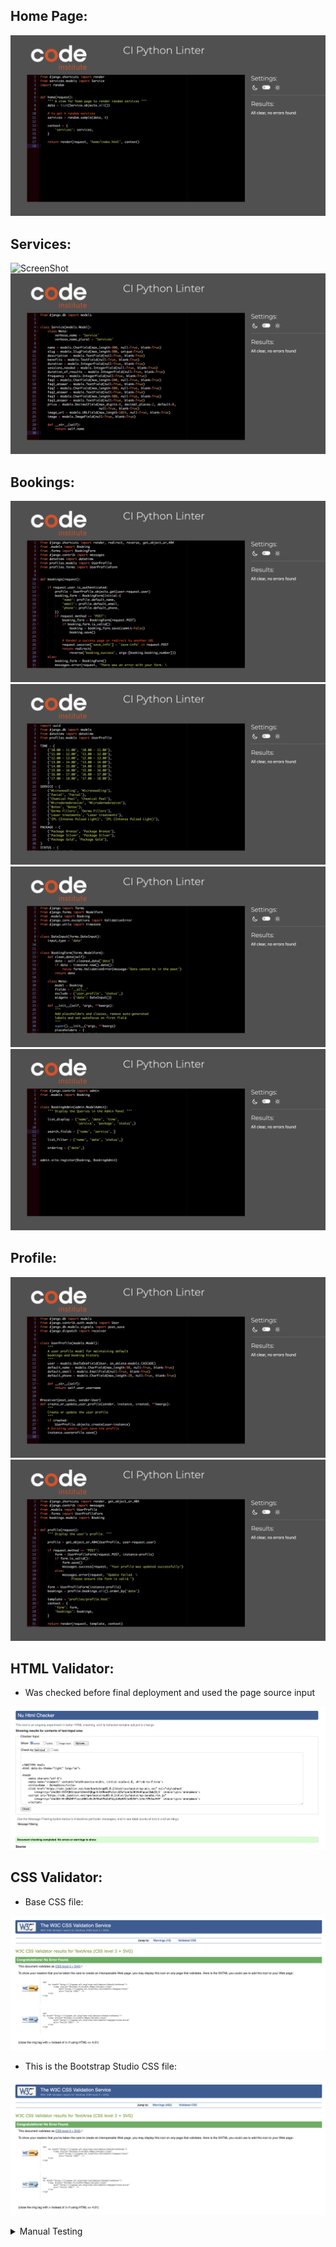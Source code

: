 ## Home Page:

![ScreenShot](./documents/readme_images/home-view.png)

## Services:

![ScreenShot](./documents/readme_images/service-view.png)
![ScreenShot](./documents/readme_images/service-model.png)

## Bookings:

![ScreenShot](./documents/readme_images/booking-view.png)
![ScreenShot](./documents/readme_images/booking-model.png)
![ScreenShot](./documents/readme_images/booking-form.png)
![ScreenShot](./documents/readme_images/booking-admin.png)

## Profile:

![ScreenShot](./documents/readme_images/user-model.png)
![ScreenShot](./documents/readme_images/user-view.png)

## HTML Validator:

- Was checked before final deployment and used the page source input

![ScreenShot](./documents/readme_images/html-val.png)

## CSS Validator:

- Base CSS file:

![ScreenShot](./documents/readme_images/base-css.png)

- This is the Bootstrap Studio CSS file:

![ScreenShot](./documents/readme_images/bootstrap-min.png)


<details>
<summary>Manual Testing</summary>

<meta http-equiv="Content-Type" content="text/html; charset=utf-8">
<link type="text/css" rel="stylesheet" href="resources/sheet.css">
<style type="text/css">
    .ritz .waffle a {
        color: inherit;
    }
    .ritz .waffle .s4 {
        background-color: #0d1117;
        text-align: left;
        color: #e6edf3;
        font-family: 'Arial';
        font-size: 12pt;
        vertical-align: bottom;
        white-space: normal;
        overflow: hidden;
        word-wrap: break-word;
        direction: ltr;
        padding: 2px 3px 2px 3px;
    }
    .ritz .waffle .s0 {
        background-color: #0d1117;
        text-align: center;
        font-weight: bold;
        color: #e6edf3;
        font-family: 'docs--apple-system', Arial;
        font-size: 12pt;
        vertical-align: bottom;
        white-space: normal;
        overflow: hidden;
        word-wrap: break-word;
        direction: ltr;
        padding: 2px 3px 2px 3px;
    }
    .ritz .waffle .s1 {
        background-color: #0d1117;
        text-align: center;
        font-weight: bold;
        color: #e6edf3;
        font-family: 'docs--apple-system', Arial;
        font-size: 12pt;
        vertical-align: bottom;
        white-space: nowrap;
        direction: ltr;
        padding: 2px 3px 2px 3px;
    }
    .ritz .waffle .s3 {
        background-color: #0d1117;
        text-align: left;
        color: #e6edf3;
        font-family: 'docs--apple-system', Arial;
        font-size: 12pt;
        vertical-align: bottom;
        white-space: nowrap;
        direction: ltr;
        padding: 2px 3px 2px 3px;
    }
    .ritz .waffle .s2 {
        background-color: #0d1117;
        text-align: left;
        color: #e6edf3;
        font-family: 'docs--apple-system', Arial;
        font-size: 12pt;
        vertical-align: bottom;
        white-space: normal;
        overflow: hidden;
        word-wrap: break-word;
        direction: ltr;
        padding: 2px 3px 2px 3px;
    }
</style>
<div class="ritz grid-container" dir="ltr">
    <table class="waffle" cellspacing="0" cellpadding="0">
        <tbody>
            <tr style="height: 20px"><td class="s0" dir="ltr">Feature</td>
                <td class="s0" dir="ltr">Expected Outcome</td>
                <td class="s0" dir="ltr">Testing Performed</td>
                <td class="s0" dir="ltr">Result</td>
                <td class="s1" dir="ltr">Pass/Fail</td>
            </tr>
            <tr style="height: 20px"><td class="s2" dir="ltr">Navbar</td>
                <td class="s2"></td>
                <td class="s2"></td>
                <td class="s2"></td>
                <td class="s3"></td>
            </tr>
            <tr style="height: 20px"><td class="s2"></td>
                <td class="s2"></td>
                <td class="s2"></td>
                <td class="s2"></td>
                <td class="s3"></td>
            </tr>
            <tr style="height: 20px"><td class="s2" dir="ltr">Register Link (only shown if User not logged in)</td>
                <td class="s2" dir="ltr">When clicked the user will be redirected to the Register page.</td>
                <td class="s2" dir="ltr">Clicked link</td>
                <td class="s2" dir="ltr">Redirected to the register page.</td>
                <td class="s3" dir="ltr">Pass</td>
            </tr>
            <tr style="height: 20px"><td class="s2" dir="ltr">Login Link (only shown if User not logged in)</td>
                <td class="s2" dir="ltr">When clicked the user will be redirected to the Login page.</td>
                <td class="s2" dir="ltr">Clicked link</td>
                <td class="s2" dir="ltr">Redirected to the login page.</td>
                <td class="s3" dir="ltr">Pass</td>
            </tr>
            <tr style="height: 20px"><td class="s4" dir="ltr">Home Link / Logo</td>
                <td class="s2" dir="ltr">When clicked the user will be redirected to the home page.</td>
                <td class="s2" dir="ltr">Clicked link</td>
                <td class="s2" dir="ltr">Redirected to the home page</td>
                <td class="s3" dir="ltr">Pass</td>
            </tr>
            <tr style="height: 20px"><td class="s4" dir="ltr">Logout Link (Logged in users only)</td>
                <td class="s4" dir="ltr">When clicked the user will be redirected to the Logout page and a message
                    displayed to let the user know they will be logged out. On cliking Sing Out, they receive a success
                    message and are logged out.</td>
                <td class="s2" dir="ltr">Clicked link</td>
                <td class="s4" dir="ltr">Redirected to home page and alert message displayed to let me know I have been
                    logged out</td>
                <td class="s3" dir="ltr">Pass</td>
            </tr>
            <tr style="height: 20px"><td class="s4" dir="ltr"></td>
                <td class="s2"></td>
                <td class="s2"></td>
                <td class="s2"></td>
                <td class="s3"></td>
            </tr>
            <tr style="height: 20px"><td class="s4" dir="ltr">Footer</td>
                <td class="s2" dir="ltr"></td>
                <td class="s2" dir="ltr"></td>
                <td class="s2" dir="ltr"></td>
                <td class="s3" dir="ltr"></td>
            </tr>
            <tr style="height: 20px"><td class="s2" dir="ltr"></td>
                <td class="s2" dir="ltr"></td>
                <td class="s2" dir="ltr"></td>
                <td class="s2" dir="ltr"></td>
                <td class="s3" dir="ltr"></td>
            </tr>
            <tr style="height: 20px"><td class="s4" dir="ltr">Menu links</td>
                <td class="s4" dir="ltr">When clicked the user will be redirected to Services/Book Now/My Profile</td>
                <td class="s2" dir="ltr">Clicked link</td>
                <td class="s4" dir="ltr">When clicked the user will be redirected to Services/Book Now/My Profile</td>
                <td class="s3" dir="ltr"></td>
            </tr>
            <tr style="height: 20px"><td class="s2" dir="ltr">Facebook icon</td>
                <td class="s2" dir="ltr">When clicked the user will be redirected to Facebook on a new browser page.
                </td>
                <td class="s2" dir="ltr">Clicked icon</td>
                <td class="s2" dir="ltr">Redirected to Facebook on a new browser page.</td>
                <td class="s3" dir="ltr">Pass</td>
            </tr>
            <tr style="height: 20px"><td class="s2" dir="ltr">Instagram icon</td>
                <td class="s2" dir="ltr">When clicked the user will be redirected to Instagram on a new browser page.
                </td>
                <td class="s2" dir="ltr">Clicked icon</td>
                <td class="s2" dir="ltr">Redirected to Instagram on a new browser page.</td>
                <td class="s3" dir="ltr">Pass</td>
            </tr>
            <tr style="height: 20px">
                <td class="s4" dir="ltr">YouTube icon</td>
                <td class="s2" dir="ltr">When clicked the user will be redirected to Twitter on a new browser page.</td>
                <td class="s2" dir="ltr">Clicked icon</td>
                <td class="s4" dir="ltr">Redirected to YouTube on a new browser page.</td>
                <td class="s3" dir="ltr">Pass</td>
            </tr>
            <tr style="height: 20px">
                <td class="s2"></td>
                <td class="s2"></td>
                <td class="s2"></td>
                <td class="s2"></td>
                <td class="s3"></td>
            </tr>
            <tr style="height: 20px">
                <td class="s2" dir="ltr">Login Page</td>
                <td class="s2"></td>
                <td class="s2"></td>
                <td class="s2"></td>
                <td class="s3"></td>
            </tr>
            <tr style="height: 20px">
                <td class="s2"></td>
                <td class="s2"></td>
                <td class="s2"></td>
                <td class="s2"></td>
                <td class="s3"></td>
            </tr>
            <tr style="height: 20px">
                <td class="s4" dir="ltr">Register link</td>
                <td class="s2" dir="ltr">When clicked the user will be redirected to the register page.</td>
                <td class="s2" dir="ltr">Clicked link</td>
                <td class="s2" dir="ltr">Redirected to the register page</td>
                <td class="s3" dir="ltr">Pass</td>
            </tr>
            <tr style="height: 20px">
                <td class="s2" dir="ltr">Username input - empty</td>
                <td class="s2" dir="ltr">This is a required field so the form should not submit if empty</td>
                <td class="s2" dir="ltr">Tried to submit the form with this field empty</td>
                <td class="s2" dir="ltr">Tooltip tells me this field is required</td>
                <td class="s3" dir="ltr">Pass</td>
            </tr>
            <tr style="height: 20px">
                <td class="s2" dir="ltr">Password input empty</td>
                <td class="s2" dir="ltr">This is a required field so the form should not submit if empty</td>
                <td class="s2" dir="ltr">Tried to submit the form with this field empty</td>
                <td class="s2" dir="ltr">tooltip tells me this field is required</td>
                <td class="s3" dir="ltr">Pass</td>
            </tr>
            <tr style="height: 20px">
                <td class="s4" dir="ltr">Login button</td>
                <td class="s4" dir="ltr">Returns User to Home page Logout and My Profile option in Account. Alert
                    message shown welcoming the user and User Greeting visible in the navbar</td>
                <td class="s2" dir="ltr">Submitted form</td>
                <td class="s4" dir="ltr">Redirected to the Home page and alert message shown</td>
                <td class="s3" dir="ltr">Pass</td>
            </tr>
            <tr style="height: 20px">
                <td class="s2" dir="ltr">Incorrect username or password used</td>
                <td class="s4" dir="ltr">An alert message should display saying username/password incorrect - this is
                    defensive programming - not letting user know which input is incorrect</td>
                <td class="s2" dir="ltr">Incorrect username/password entered</td>
                <td class="s4" dir="ltr">Alert message to let the user know they have entered an incorrect
                    username/password</td>
                <td class="s3" dir="ltr">Pass</td>
            </tr>
            <tr style="height: 20px">
                <td class="s2"></td>
                <td class="s2"></td>
                <td class="s2"></td>
                <td class="s2"></td>
                <td class="s3"></td>
            </tr>
            <tr style="height: 20px">
                <td class="s2" dir="ltr">Register Page</td>
                <td class="s2"></td>
                <td class="s2"></td>
                <td class="s2"></td>
                <td class="s3"></td>
            </tr>
            <tr style="height: 20px">
                <td class="s2"></td>
                <td class="s2"></td>
                <td class="s2"></td>
                <td class="s2"></td>
                <td class="s3"></td>
            </tr>
            <tr style="height: 20px">
                <td class="s2" dir="ltr">Username input</td>
                <td class="s2" dir="ltr">Required field, user will be prompted if left blank</td>
                <td class="s2" dir="ltr">Left blank</td>
                <td class="s2" dir="ltr">tooltip lets the user know this is required field</td>
                <td class="s3" dir="ltr">Pass</td>
            </tr>
            <tr style="height: 20px">
                <td class="s2" dir="ltr">Username input - empty</td>
                <td class="s2" dir="ltr">The username is a required field, so should not submit with no value</td>
                <td class="s2" dir="ltr">Tried to submit form with no value entered</td>
                <td class="s2" dir="ltr">Tooltip lets user know this value is required</td>
                <td class="s3" dir="ltr">Pass</td>
            </tr>
            <tr style="height: 20px">
                <td class="s2" dir="ltr">Email input</td>
                <td class="s2" dir="ltr">The email input is not a required field, but if used must be an email address
                    format</td>
                <td class="s2" dir="ltr">Entered plain text</td>
                <td class="s2" dir="ltr">Tooltip tells user to use an email address here</td>
                <td class="s3" dir="ltr">Pass</td>
            </tr>
            <tr style="height: 20px">
                <td class="s2" dir="ltr">Password input</td>
                <td class="s2" dir="ltr">This field should be at least 8 characters long</td>
                <td class="s2" dir="ltr">Entered password less than 5 characters long</td>
                <td class="s2" dir="ltr">Tooltip tells user the password should be at least 8 characters long</td>
                <td class="s3" dir="ltr">Pass</td>
            </tr>
            <tr style="height: 20px">
                <td class="s2" dir="ltr">Password input - empty</td>
                <td class="s2" dir="ltr">The password is a required field, so should not submit with no value</td>
                <td class="s2" dir="ltr">Tried to submit form with no value entered</td>
                <td class="s2" dir="ltr">Tooltip lets user know this value is required</td>
                <td class="s3" dir="ltr">Pass</td>
            </tr>
            <tr style="height: 20px">
                <td class="s2" dir="ltr">Register button</td>
                <td class="s4" dir="ltr">Should redirect user to the Home page as a Registered and Logged in user, and a
                    successful alert message</td>
                <td class="s2" dir="ltr">Created new user and submitted form</td>
                <td class="s4" dir="ltr">Redirected to the home page and alert message shown</td>
                <td class="s3" dir="ltr">Pass</td>
            </tr>
            <tr style="height: 20px">
                <td class="s2"></td>
                <td class="s2"></td>
                <td class="s2"></td>
                <td class="s2"></td>
                <td class="s3"></td>
            </tr>
            <tr style="height: 20px">
                <td class="s4" dir="ltr">Services</td>
                <td class="s2"></td>
                <td class="s2"></td>
                <td class="s2"></td>
                <td class="s3"></td>
            </tr>
            <tr style="height: 20px">
                <td class="s2"></td>
                <td class="s2"></td>
                <td class="s2"></td>
                <td class="s2"></td>
                <td class="s3"></td>
            </tr>
            <tr style="height: 20px">
                <td class="s4" dir="ltr">Edit/Delete buttons visible if admin if authenticated</td>
                <td class="s4" dir="ltr">The Edit / Delete buttons show only for admin when authenticated</td>
                <td class="s2" dir="ltr">Visual test</td>
                <td class="s4" dir="ltr">Edit/Delete buttons visible if admin if authenticated</td>
                <td class="s3" dir="ltr">Pass</td>
            </tr>
            <tr style="height: 20px">
                <td class="s4" dir="ltr">Edit button</td>
                <td class="s4" dir="ltr">Edit button redirects admin to edit_service page</td>
                <td class="s2" dir="ltr">Clicked button</td>
                <td class="s4" dir="ltr">Edit button redirects admin to edit_service page</td>
                <td class="s3" dir="ltr">Pass</td>
            </tr>
            <tr style="height: 20px">
                <td class="s4" dir="ltr">Delete button</td>
                <td class="s4" dir="ltr">Delete button redirects admin to services page and deletes the service</td>
                <td class="s2" dir="ltr">Clicked button</td>
                <td class="s4" dir="ltr">Delete button redirects admin to services page and deletes the service</td>
                <td class="s3" dir="ltr">Pass</td>
            </tr>
            <tr style="height: 20px">
                <td class="s4" dir="ltr">When clicking on Services the services page renders</td>
                <td class="s4" dir="ltr">When the user clicks this link they should be taken to the services page</td>
                <td class="s2" dir="ltr">Clicked button</td>
                <td class="s4" dir="ltr">Redirected to services page</td>
                <td class="s3" dir="ltr">Pass</td>
            </tr>
            <tr style="height: 20px">
                <td class="s4" dir="ltr">Service detail page</td>
                <td class="s4" dir="ltr">When user clicks Read More button it is redirected to Service detail page</td>
                <td class="s2" dir="ltr">Clicked button</td>
                <td class="s4" dir="ltr">Service detail page renders for the correct service</td>
                <td class="s3" dir="ltr">Pass</td>
            </tr>
            <tr style="height: 20px">
                <td class="s4" dir="ltr">Data renders correctly</td>
                <td class="s4" dir="ltr">When service detail page renders, the data shown is correct and specific to the
                    product</td>
                <td class="s4" dir="ltr">Visual test</td>
                <td class="s4" dir="ltr">Data rendered is spesific to rendered product</td>
                <td class="s3" dir="ltr">Pass</td>
            </tr>
            <tr style="height: 20px">
                <td class="s4" dir="ltr">Toggle FAQ accordion</td>
                <td class="s4" dir="ltr">When clicked on FAQ questions the body of the accordion is expanding</td>
                <td class="s4" dir="ltr">Clicked header</td>
                <td class="s4" dir="ltr">When clicked on FAQ questions the body of the accordion is expanding</td>
                <td class="s3" dir="ltr">Pass</td>
            </tr>
            <tr style="height: 20px">
                <td class="s2"></td>
                <td class="s2"></td>
                <td class="s2"></td>
                <td class="s2"></td>
                <td class="s3"></td>
            </tr>
            <tr style="height: 20px">
                <td class="s4" dir="ltr">Booking Page</td>
                <td class="s2" dir="ltr"></td>
                <td class="s2" dir="ltr"></td>
                <td class="s2" dir="ltr"></td>
                <td class="s3" dir="ltr"></td>
            </tr>
            <tr style="height: 20px">
                <td class="s2" dir="ltr"></td>
                <td class="s2" dir="ltr"></td>
                <td class="s2" dir="ltr"></td>
                <td class="s2" dir="ltr"></td>
                <td class="s3" dir="ltr"></td>
            </tr>
            <tr style="height: 20px">
                <td class="s4" dir="ltr">Booking page renders</td>
                <td class="s4" dir="ltr">When link is clicked the page is rendering correctly </td>
                <td class="s2" dir="ltr">Clicked button</td>
                <td class="s4" dir="ltr">When link is clicked the page is rendering correctly </td>
                <td class="s3" dir="ltr">Pass</td>
            </tr>
            <tr style="height: 20px">
                <td class="s4" dir="ltr">Form data</td>
                <td class="s4" dir="ltr">If user is authenticated and has updated profile data forms should be prefilled
                </td>
                <td class="s4" dir="ltr">Visual test</td>
                <td class="s4" dir="ltr">Form is prefilled when user is authenticated with the users data</td>
                <td class="s3" dir="ltr">Pass</td>
            </tr>
            <tr style="height: 20px">
                <td class="s4" dir="ltr">Submit</td>
                <td class="s4" dir="ltr">On submit the form should save the data and redirect to susccess page</td>
                <td class="s2" dir="ltr">Clicked button</td>
                <td class="s4" dir="ltr">Redirected to success page and alert message received with booking number</td>
                <td class="s3" dir="ltr">Pass</td>
            </tr>
            <tr style="height: 20px">
                <td class="s4" dir="ltr">Submit form with past date</td>
                <td class="s4" dir="ltr">The form should raise an error and return the form</td>
                <td class="s2" dir="ltr">Clicked button</td>
                <td class="s4" dir="ltr">Error was raised in the form and the data wasn&#39;t saved</td>
                <td class="s3" dir="ltr">Pass</td>
            </tr>
            <tr style="height: 20px">
                <td class="s4" dir="ltr">Success page</td>
                <td class="s4" dir="ltr">When rendered it should show details of the booking (name, date, time, etc</td>
                <td class="s4" dir="ltr">Visual test</td>
                <td class="s4" dir="ltr">Success page renders with the correct data from the form submit</td>
                <td class="s3" dir="ltr">Pass</td>
            </tr>
            <tr style="height: 20px">
                <td class="s2"></td>
                <td class="s2"></td>
                <td class="s2"></td>
                <td class="s2"></td>
                <td class="s3"></td>
            </tr>
            <tr style="height: 20px">
                <td class="s4" dir="ltr">Booking Management</td>
                <td class="s2"></td>
                <td class="s2"></td>
                <td class="s2"></td>
                <td class="s3"></td>
            </tr>
            <tr style="height: 20px">
                <td class="s2"></td>
                <td class="s2"></td>
                <td class="s2"></td>
                <td class="s2"></td>
                <td class="s3"></td>
            </tr>
            <tr style="height: 20px">
                <td class="s4" dir="ltr">Page renders</td>
                <td class="s4" dir="ltr">When authenticated as admin, Booking Management Button should be visible and
                    when clicked to redirect admin to the page </td>
                <td class="s4" dir="ltr">Clicked link</td>
                <td class="s4" dir="ltr">Booking Management page renders correctly and table woth bookings data is
                    visible</td>
                <td class="s3" dir="ltr">Pass</td>
            </tr>
            <tr style="height: 20px">
                <td class="s4" dir="ltr">Bookings dates</td>
                <td class="s4" dir="ltr">In booking management page only future booking should be visible</td>
                <td class="s4" dir="ltr">Visual Test</td>
                <td class="s4" dir="ltr">Only future booking visible in the table and ordered by date</td>
                <td class="s3" dir="ltr">Pass</td>
            </tr>
            <tr style="height: 20px">
                <td class="s4" dir="ltr">Profile page</td>
                <td class="s4" dir="ltr">On rendering the oage should have a form with user data and booking history
                </td>
                <td class="s4" dir="ltr">Clicked Link</td>
                <td class="s4" dir="ltr">On loading the page has the form and the booking history</td>
                <td class="s3" dir="ltr">Pass</td>
            </tr>
            <tr style="height: 20px">
                <td class="s4" dir="ltr">Update Profile</td>
                <td class="s4" dir="ltr">When button is clicked information should be saved </td>
                <td class="s4" dir="ltr">Clicked Update button</td>
                <td class="s4" dir="ltr">Once clicked the information is saved and alert success message appears</td>
                <td class="s3" dir="ltr">Pass</td>
            </tr>
        </tbody>
    </table>
</div>

<details>